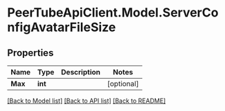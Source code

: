 # PeerTubeApiClient.Model.ServerConfigAvatarFileSize

## Properties

Name | Type | Description | Notes
------------ | ------------- | ------------- | -------------
**Max** | **int** |  | [optional] 

[[Back to Model list]](../README.md#documentation-for-models) [[Back to API list]](../README.md#documentation-for-api-endpoints) [[Back to README]](../README.md)

